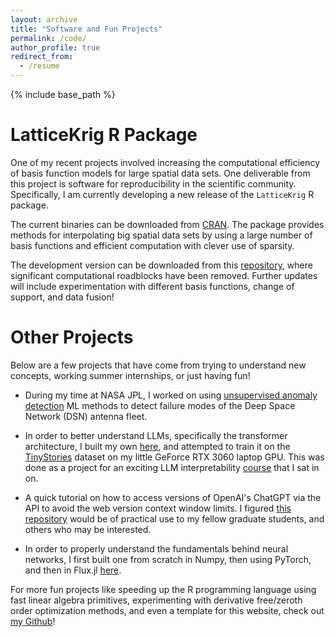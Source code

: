 ```yaml
---
layout: archive
title: "Software and Fun Projects"
permalink: /code/
author_profile: true
redirect_from:
  - /resume
---
```


{% include base_path %}

LatticeKrig R Package
======

One of my recent projects involved increasing the computational efficiency of basis function models for large spatial data sets. One deliverable from this project is software for reproducibility in the scientific community. Specifically, I am currently developing a new release of the `LatticeKrig` R package. 

The current binaries can be downloaded from <a href="https://cran.r-project.org/web/packages/LatticeKrig/" target="_blank">CRAN</a>. The package provides methods for interpolating big spatial data sets by using a large number of basis functions and efficient computation with clever use of sparsity. 

The development version can be downloaded from this <a href="https://github.com/antonyxsik/Normalization-Paper/tree/main" target="_blank">repository</a>, where significant computational roadblocks have been removed. Further updates will include experimentation with different basis functions, change of support, and data fusion!


Other Projects
======
Below are a few projects that have come from trying to understand new concepts, working summer internships, or just having fun! 

- During my time at NASA JPL, I worked on using <a href="https://github.com/antonyxsik/Unsupervised_Anomaly_Detect" target="_blank">unsupervised anomaly detection</a> ML methods to detect failure modes of the Deep Space Network (DSN) antenna fleet. 

- In order to better understand LLMs, specifically the transformer architecture, I built my own <a href="https://github.com/antonyxsik/ittybittyGPT" target="_blank">here</a>, and attempted to train it on the <a href="https://huggingface.co/datasets/roneneldan/TinyStories" target="_blank">TinyStories</a> dataset on my little GeForce RTX 3060 laptop GPU. This was done as a project for an exciting LLM interpretability <a href="https://github.com/mines-opt-ml/decoding-gpt" target="_blank">course</a> that I sat in on. 

- A quick tutorial on how to access versions of OpenAI's ChatGPT via the API to avoid the web version context window limits. I figured <a href="https://github.com/antonyxsik/GPT-API-Access-Tutorial" target="_blank">this repository</a> would be of practical use to my fellow graduate students, and others who may be interested. 

- In order to properly understand the fundamentals behind neural networks, I first built one from scratch in Numpy, then using PyTorch, and then in Flux.jl <a href="https://github.com/antonyxsik/NeuralNetExperiments" target="_blank">here</a>. 

For more fun projects like speeding up the R programming language using fast linear algebra primitives, experimenting with derivative free/zeroth order optimization methods, and even a template for this website, check out <a href="https://github.com/antonyxsik" target="_blank">my Github</a>! 
